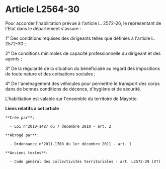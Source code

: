 # Article L2564-30

Pour accorder l'habilitation prévue à l'article L. 2572-26, le représentant de l'Etat dans le département s'assure : 

1° Des conditions requises des dirigeants telles que définies à l'article L. 2572-30 ; 

2° De conditions minimales de capacité professionnelle du dirigeant et des agents ; 

3° De la régularité de la situation du bénéficiaire au regard des impositions de toute nature et des cotisations sociales ; 

4° De l'aménagement des véhicules pour permettre le transport des corps dans de bonnes conditions de décence, d'hygiène et de
sécurité.

L'habilitation est valable sur l'ensemble du territoire de Mayotte.

**Liens relatifs à cet article**

	**Créé par**:

	  - Loi n°2010-1487 du 7 décembre 2010 - art. 2

	**Abrogé par**:

	  - Ordonnance n°2011-1708 du 1er décembre 2011 - art. 1

	**Anciens textes**:

	  - Code général des collectivités territoriales - art. L2572-29 (VT)
